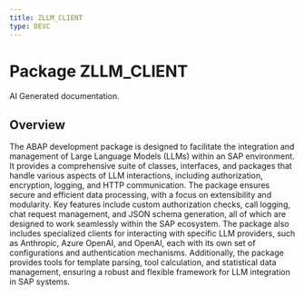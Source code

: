 ```yaml
---
title: ZLLM_CLIENT
type: DEVC
---
```


# Package ZLLM_CLIENT

AI Generated documentation.

## Overview

The ABAP development package is designed to facilitate the integration and management of Large Language Models (LLMs) within an SAP environment. It provides a comprehensive suite of classes, interfaces, and packages that handle various aspects of LLM interactions, including authorization, encryption, logging, and HTTP communication. The package ensures secure and efficient data processing, with a focus on extensibility and modularity. Key features include custom authorization checks, call logging, chat request management, and JSON schema generation, all of which are designed to work seamlessly within the SAP ecosystem. The package also includes specialized clients for interacting with specific LLM providers, such as Anthropic, Azure OpenAI, and OpenAI, each with its own set of configurations and authentication mechanisms. Additionally, the package provides tools for template parsing, tool calculation, and statistical data management, ensuring a robust and flexible framework for LLM integration in SAP systems.
